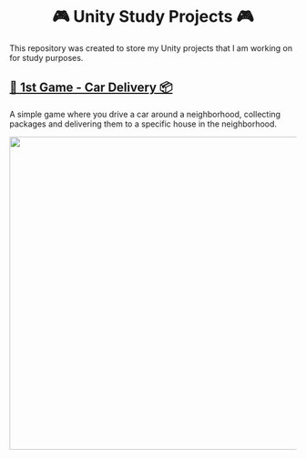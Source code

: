 <h1 align='center'>🎮 Unity Study Projects 🎮</h1>

This repository was created to store my Unity projects that I am working on for study purposes.


## [🚗 1st Game - Car Delivery 📦](https://github.com/GabLunaDev/Learning-Unity3d/tree/main/Car%20Delivery)
A simple game where you drive a car around a neighborhood, collecting packages and delivering them to a specific house in the neighborhood.

<div align="center">
  <img align="center" src="./contents/Gif-CarDelivery.gif" width="550">
</div>